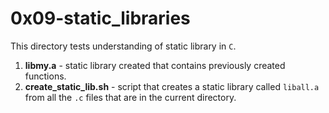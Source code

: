 # 0x09-static_libraries
This directory tests understanding of static library in `C`.
1. **libmy.a** - static library created that contains previously created functions.
2. **create_static_lib.sh** - script that creates a static library called `liball.a` from all the `.c` files that are in the current directory.
